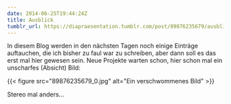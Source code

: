 ```yaml
---
date: 2014-06-25T19:44:24Z
title: Ausblick
tumblr_url: https://diapraesentation.tumblr.com/post/89876235679/ausblick
---
```

In diesem Blog werden in den nächsten Tagen noch einige Einträge auftauchen, die ich bisher zu faul war zu schreiben, aber dann soll es das erst mal hier gewesen sein. Neue Projekte warten schon, hier schon mal ein unscharfes (Absicht) Bild:

{{< figure src="89876235679_0.jpg" alt="Ein verschwommenes Bild" >}}

Stereo mal anders…
